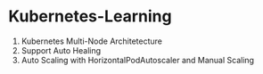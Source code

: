 # Kubernetes-Learning

1. Kubernetes Multi-Node Architetecture
2. Support Auto Healing
3. Auto Scaling with HorizontalPodAutoscaler and Manual Scaling 
